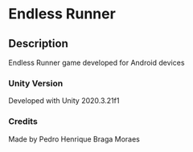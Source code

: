 # Endless Runner 

## Description

Endless Runner game developed for Android devices

### Unity Version

Developed with Unity 2020.3.21f1 

### Credits

Made by Pedro Henrique Braga Moraes



